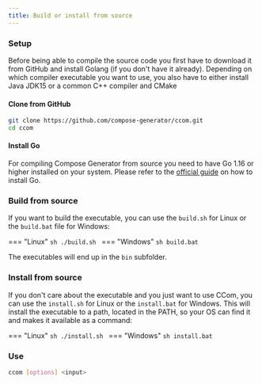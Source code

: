 ```yaml
---
title: Build or install from source
---
```


### Setup
Before being able to compile the source code you first have to download it from GitHub and install Golang (if you don't have it already).
Depending on which compiler executable you want to use, you also have to either install Java JDK15 or a common C++ compiler and CMake

#### Clone from GitHub
```sh
git clone https://github.com/compose-generator/ccom.git
cd ccom
```

#### Install Go
For compiling Compose Generator from source you need to have Go 1.16 or higher installed on your system. Please refer to the [official guide](https://golang.org/doc/install) on how to install Go.

### Build from source
If you want to build the executable, you can use the `build.sh` for Linux or the `build.bat` file for Windows:

=== "Linux"
    ```sh
    ./build.sh
    ```
=== "Windows"
    ```sh
    build.bat
    ```

The executables will end up in the `bin` subfolder.

### Install from source
If you don't care about the executable and you just want to use CCom, you can use the `install.sh` for Linux or the `install.bat` for Windows. This will install the executable to a path, located in the PATH, so your OS can find it and makes it available as a command:

=== "Linux"
    ```sh
    ./install.sh
    ```
=== "Windows"
    ```sh
    install.bat
    ```

### Use
```sh
ccom [options] <input>
```